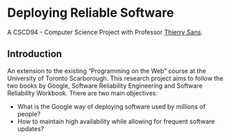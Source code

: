 # Deploying Reliable Software
A CSCD94 - Computer Science Project with Professor [Thierry Sans](https://github.com/thierrysans).

## Introduction
An extension to the existing “Programming on the Web” course at the University of Toronto Scarborough. This research project aims to follow the two books by Google, Software Reliability Engineering and Software Reliability Workbook. There are two main objectives:
- What is the Google way of deploying software used by millions of people?
- How to maintain high availability while allowing for frequent software updates?
